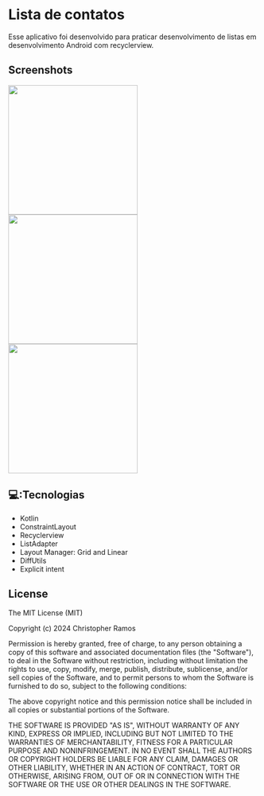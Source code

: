 # Lista de contatos
Esse aplicativo foi desenvolvido para praticar desenvolvimento de listas em desenvolvimento Android com recyclerview.

## Screenshots
<img src = "https://github.com/user-attachments/assets/84c0defe-c7c6-4179-aba6-f9fe1f180fc1" width="260"/>
<img src = "https://github.com/user-attachments/assets/f15a9049-a33c-4b95-b7fb-dc5085e1561c" width="260"/>
<img src = "https://github.com/user-attachments/assets/7eaea455-fadd-44ff-9ad3-0499917265bd" width="260"/>

## 💻:Tecnologias
- Kotlin
- ConstraintLayout
- Recyclerview
- ListAdapter
- Layout Manager: Grid and Linear
- DiffUtils
- Explicit intent

## License
The MIT License (MIT)

Copyright (c) 2024 Christopher Ramos 

Permission is hereby granted, free of charge, to any person obtaining a copy of
this software and associated documentation files (the "Software"), to deal in
the Software without restriction, including without limitation the rights to
use, copy, modify, merge, publish, distribute, sublicense, and/or sell copies of
the Software, and to permit persons to whom the Software is furnished to do so,
subject to the following conditions:

The above copyright notice and this permission notice shall be included in all
copies or substantial portions of the Software.

THE SOFTWARE IS PROVIDED "AS IS", WITHOUT WARRANTY OF ANY KIND, EXPRESS OR
IMPLIED, INCLUDING BUT NOT LIMITED TO THE WARRANTIES OF MERCHANTABILITY, FITNESS
FOR A PARTICULAR PURPOSE AND NONINFRINGEMENT. IN NO EVENT SHALL THE AUTHORS OR
COPYRIGHT HOLDERS BE LIABLE FOR ANY CLAIM, DAMAGES OR OTHER LIABILITY, WHETHER
IN AN ACTION OF CONTRACT, TORT OR OTHERWISE, ARISING FROM, OUT OF OR IN
CONNECTION WITH THE SOFTWARE OR THE USE OR OTHER DEALINGS IN THE SOFTWARE.
```
